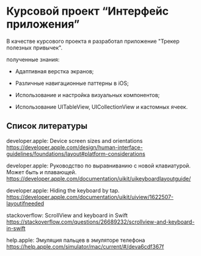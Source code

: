 # Курсовой проект “Интерфейс приложения”

В качестве курсового проекта я разработал приложение "Трекер полезных привычек". 

полученные знания:

- Адаптивная верстка экранов;

- Различные навигационные паттерны в iOS;

- Использование и настройка визуальных компонентов;

- Использование UITableView, UICollectionView и кастомных ячеек.

<h2>Список литературы</h2>

developer.apple: Device screen sizes and orientations
https://developer.apple.com/design/human-interface-guidelines/foundations/layout#platform-considerations

developer.apple: Руководство по выравниванию с новой клавиатурой. Может быть и плавающей.
https://developer.apple.com/documentation/uikit/uikeyboardlayoutguide/

developer.apple: Hiding the keyboard by tap.
https://developer.apple.com/documentation/uikit/uiview/1622507-layoutifneeded

stackoverflow: ScrollView and keyboard in Swift
https://stackoverflow.com/questions/26689232/scrollview-and-keyboard-in-swift

help.apple: Эмуляция пальцев в эмуляторе телефона
https://help.apple.com/simulator/mac/current/#/deva6cdf367f


